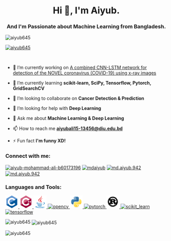 <h1 align="center">Hi 👋, I'm Aiyub.</h1>
<h3 align="center">And I'm Passionate about Machine Learning from Bangladesh.</h3>

<p align="left"> <img src="https://komarev.com/ghpvc/?username=aiyub645&label=Profile%20views&color=0e75b6&style=flat" alt="aiyub645" /> </p>

<p align="left"> <a href="https://github.com/ryo-ma/github-profile-trophy"><img src="https://github-profile-trophy.vercel.app/?username=aiyub645" alt="aiyub645" /></a> </p>

<p align="left"> <a href="https://twitter.com/" target="blank"><img src="https://img.shields.io/twitter/follow/?logo=twitter&style=for-the-badge" alt="" /></a> </p>

- 🔭 I’m currently working on [A combined CNN-LSTM network for detection of the NOVEL coronavirus (COVID-19) using x-ray images](https://www.kaggle.com/mdaiyub/pneumonia-detection)

- 🌱 I’m currently learning **scikit-learn, SciPy, Tensorflow, Pytorch, GridSearchCV**

- 👯 I’m looking to collaborate on **Cancer Detection & Prediction**

- 🤝 I’m looking for help with **Deep Learning**

- 💬 Ask me about **Machine Learning & Deep Learning**

- 📫 How to reach me **aiyubali15-13456@diu.edu.bd**

- ⚡ Fun fact **I'm funny XD!**

<h3 align="left">Connect with me:</h3>
<p align="left">
<a href="https://linkedin.com/in/aiyub-mohammad-ali-b60173196" target="blank"><img align="center" src="https://raw.githubusercontent.com/rahuldkjain/github-profile-readme-generator/master/src/images/icons/Social/linked-in-alt.svg" alt="aiyub-mohammad-ali-b60173196" height="30" width="40" /></a>
<a href="https://kaggle.com/mdaiyub" target="blank"><img align="center" src="https://raw.githubusercontent.com/rahuldkjain/github-profile-readme-generator/master/src/images/icons/Social/kaggle.svg" alt="mdaiyub" height="30" width="40" /></a>
<a href="https://fb.com/md.aiyub.942" target="blank"><img align="center" src="https://raw.githubusercontent.com/rahuldkjain/github-profile-readme-generator/master/src/images/icons/Social/facebook.svg" alt="md.aiyub.942" height="30" width="40" /></a>
<a href="https://instagram.com/md.aiyub.942" target="blank"><img align="center" src="https://raw.githubusercontent.com/rahuldkjain/github-profile-readme-generator/master/src/images/icons/Social/instagram.svg" alt="md.aiyub.942" height="30" width="40" /></a>
</p>

<h3 align="left">Languages and Tools:</h3>
<p align="left"> <a href="https://www.cprogramming.com/" target="_blank"> <img src="https://raw.githubusercontent.com/devicons/devicon/master/icons/c/c-original.svg" alt="c" width="40" height="40"/> </a> <a href="https://www.w3schools.com/cpp/" target="_blank"> <img src="https://raw.githubusercontent.com/devicons/devicon/master/icons/cplusplus/cplusplus-original.svg" alt="cplusplus" width="40" height="40"/> </a> <a href="https://www.java.com" target="_blank"> <img src="https://raw.githubusercontent.com/devicons/devicon/master/icons/java/java-original.svg" alt="java" width="40" height="40"/> </a> <a href="https://opencv.org/" target="_blank"> <img src="https://www.vectorlogo.zone/logos/opencv/opencv-icon.svg" alt="opencv" width="40" height="40"/> </a> <a href="https://www.python.org" target="_blank"> <img src="https://raw.githubusercontent.com/devicons/devicon/master/icons/python/python-original.svg" alt="python" width="40" height="40"/> </a> <a href="https://pytorch.org/" target="_blank"> <img src="https://www.vectorlogo.zone/logos/pytorch/pytorch-icon.svg" alt="pytorch" width="40" height="40"/> </a> <a href="https://www.rust-lang.org" target="_blank"> <img src="https://raw.githubusercontent.com/devicons/devicon/master/icons/rust/rust-plain.svg" alt="rust" width="40" height="40"/> </a> <a href="https://scikit-learn.org/" target="_blank"> <img src="https://upload.wikimedia.org/wikipedia/commons/0/05/Scikit_learn_logo_small.svg" alt="scikit_learn" width="40" height="40"/> </a> <a href="https://www.tensorflow.org" target="_blank"> <img src="https://www.vectorlogo.zone/logos/tensorflow/tensorflow-icon.svg" alt="tensorflow" width="40" height="40"/> </a> </p>

<p><img align="left" src="https://github-readme-stats.vercel.app/api/top-langs?username=aiyub645&show_icons=true&locale=en&layout=compact" alt="aiyub645" /></p>

<p>&nbsp;<img align="center" src="https://github-readme-stats.vercel.app/api?username=aiyub645&show_icons=true&locale=en" alt="aiyub645" /></p>

<p><img align="center" src="https://github-readme-streak-stats.herokuapp.com/?user=aiyub645&" alt="aiyub645" /></p>
